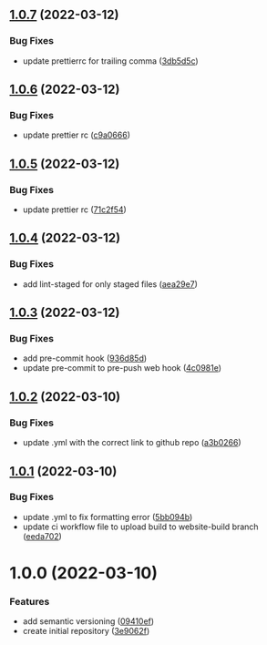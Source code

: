 ## [1.0.7](https://github.com/mathematicks/frontend/compare/v1.0.6...v1.0.7) (2022-03-12)


### Bug Fixes

* update prettierrc for trailing comma ([3db5d5c](https://github.com/mathematicks/frontend/commit/3db5d5c10015c00a38208e289486bce2699ca222))

## [1.0.6](https://github.com/mathematicks/frontend/compare/v1.0.5...v1.0.6) (2022-03-12)


### Bug Fixes

* update prettier rc ([c9a0666](https://github.com/mathematicks/frontend/commit/c9a066686e592a10c6cdc0923258fc43e8c3a32f))

## [1.0.5](https://github.com/mathematicks/frontend/compare/v1.0.4...v1.0.5) (2022-03-12)


### Bug Fixes

* update prettier rc ([71c2f54](https://github.com/mathematicks/frontend/commit/71c2f549c14f4adb81edb1a4cab1f9d3460dbc2a))

## [1.0.4](https://github.com/mathematicks/frontend/compare/v1.0.3...v1.0.4) (2022-03-12)


### Bug Fixes

* add lint-staged for only staged files ([aea29e7](https://github.com/mathematicks/frontend/commit/aea29e7fac607b5961d7ea5eef8652be31f13133))

## [1.0.3](https://github.com/mathematicks/frontend/compare/v1.0.2...v1.0.3) (2022-03-12)


### Bug Fixes

* add pre-commit hook ([936d85d](https://github.com/mathematicks/frontend/commit/936d85dec3fb776ac44b7e938d2b3ccb60830094))
* update pre-commit to pre-push web hook ([4c0981e](https://github.com/mathematicks/frontend/commit/4c0981e625949a3ed416b6f9fbf2d0667ab5d1cd))

## [1.0.2](https://github.com/mathematicks/frontend/compare/v1.0.1...v1.0.2) (2022-03-10)


### Bug Fixes

* update .yml with the correct link to github repo ([a3b0266](https://github.com/mathematicks/frontend/commit/a3b0266b1ef9e24c56ddda9df28e48c678bbdd75))

## [1.0.1](https://github.com/mathematicks/frontend/compare/v1.0.0...v1.0.1) (2022-03-10)


### Bug Fixes

* update .yml to fix formatting error ([5bb094b](https://github.com/mathematicks/frontend/commit/5bb094b63a757e1bfaece3dd3bb47d207b90e13d))
* update ci workflow file to upload build to website-build branch ([eeda702](https://github.com/mathematicks/frontend/commit/eeda7025125508ffdefb290be009974228ac9971))

# 1.0.0 (2022-03-10)


### Features

* add semantic versioning ([09410ef](https://github.com/mathematicks/frontend/commit/09410ef18bdf5c21023b6df3ff5d1c268f3a4f9c))
* create initial repository ([3e9062f](https://github.com/mathematicks/frontend/commit/3e9062f6289af5ba3aa2918f28d29579864b24dc))
